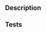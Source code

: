 <!--
Thanks for contributing to the CDP React Native Demo!
Please fill out the information below to help reviewers understand your changes.

Note: We require commit signing.
See here for instructions: https://docs.github.com/en/authentication/managing-commit-signature-verification/about-commit-signature-verification
-->

## Description

<!--
Please provide a clear and concise description of what the changes are, and why they are needed.
 -->

## Tests

<!--
Please include screenshots of the changes you made.
 -->
